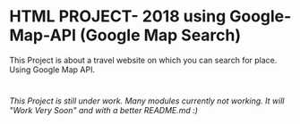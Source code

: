 # HTML PROJECT- 2018 using Google-Map-API (Google Map Search)
This Project is about a travel website on which you can search for place. Using Google Map API. 
# 
*This Project is still under work. Many modules currently not working. It will "Work Very Soon" and with a better README.md :)*
